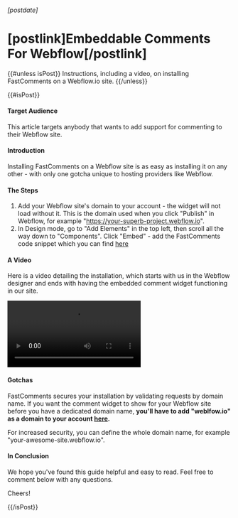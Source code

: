 ###### [postdate]
# [postlink]Embeddable Comments For Webflow[/postlink]

{{#unless isPost}}
Instructions, including a video, on installing FastComments on a Webflow.io site.
{{/unless}}

{{#isPost}}

#### Target Audience

This article targets anybody that wants to add support for commenting to their Webflow site.

#### Introduction

Installing FastComments on a Webflow site is as easy as installing it on any other - with only one gotcha unique to hosting
providers like Webflow.

#### The Steps

1. Add your Webflow site's domain to your account - the widget will not load without it. This is the domain used when you click "Publish" in Webflow, for example "https://your-superb-project.webflow.io".
2. In Design mode, go to "Add Elements" in the top left, then scroll all the way down to "Components". Click "Embed" - add the FastComments code snippet which you can find <a href="https://fastcomments.com/auth/my-account/get-acct-code" target="_blank">here</a>

#### A Video

Here is a video detailing the installation, which starts with us in the Webflow designer and ends with having the embedded comment widget functioning in our site.

<div class="text-center">
    <video src="images/fc-webflow-install.mp4" controls alt="Webflow Installation Instructional Video" title="Webflow Installation Instructional Video"></video>
</div>

#### Gotchas

FastComments secures your installation by validating requests by domain name. If you want the comment widget to show for your Webflow site before you
have a dedicated domain name, **you'll have to add "weblfow.io" as a domain to your account <a href="https://fastcomments.com/auth/my-account/configure-domains" target="_blank">here</a>.**

For increased security, you can define the whole domain name, for example "your-awesome-site.webflow.io".

#### In Conclusion

We hope you've found this guide helpful and easy to read. Feel free to comment below with any questions.

Cheers!

{{/isPost}}
